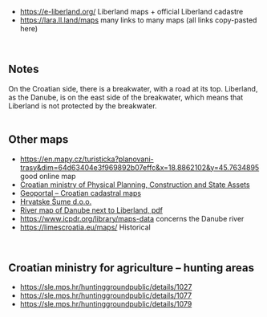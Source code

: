 
* https://e-liberland.org/ Liberland maps + official Liberland cadastre
* https://lara.ll.land/maps many links to many maps (all links copy-pasted here)
<br>

Notes
-----
On the Croatian side, there is a breakwater, with a road at its top.
Liberland, as the Danube, is on the east side of the breakwater, which means that Liberland is not protected by the breakwater.  
<br>

Other maps
----------
* https://en.mapy.cz/turisticka?planovani-trasy&dim=64d63404e3f969892b07effc&x=18.8862102&y=45.7634895 good online map
* [Croatian ministry of Physical Planning, Construction and State Assets](https://mpgi.gov.hr/prostorno-uredjenje-3335/prostorni-planovi-8193/prostorni-planovi-drzavne-razine/prostorni-planovi-parkova-prirode/prostorni-plan-pp-kopacki-rit/3327)
* [Geoportal – Croatian cadastral maps](https://geoportal.dgu.hr/#/?lat=45.80779641827083&lng=18.85969749587222&zoom=3&layerconfig=17013&mode=2d)
* [Hrvatske Šume d.o.o.](https://webgis.hrsume.hr/arcgis/apps/webappviewer/index.html?id=8bb3e1d6b80d49ad9e0193f8b62380e2)
* [River map of Danube next to Liberland, pdf](https://danubeportal.com/application/cache/uploads/charts/paper/HR/136/1571899967.pdf)
* https://www.icpdr.org/library/maps-data concerns the Danube river
* https://limescroatia.eu/maps/ Historical
<br>

Croatian ministry for agriculture – hunting areas
-------------------------------------------------
* https://sle.mps.hr/huntinggroundpublic/details/1027
* https://sle.mps.hr/huntinggroundpublic/details/1077
* https://sle.mps.hr/huntinggroundpublic/details/1079
<br>

